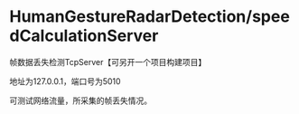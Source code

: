 # HumanGestureRadarDetection/speedCalculationServer

帧数据丢失检测TcpServer【可另开一个项目构建项目】

地址为127.0.0.1，端口号为5010

可测试网络流量，所采集的帧丢失情况。
